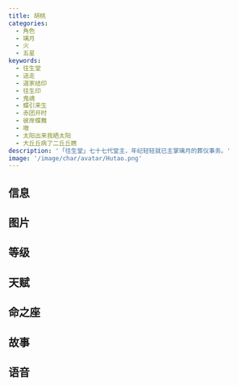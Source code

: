 ```yaml
---
title: 胡桃
categories:
  - 角色
  - 璃月
  - 火
  - 五星
keywords:
  - 往生堂
  - 送走
  - 道家结印
  - 往生印
  - 鬼魂
  - 蝶引来生
  - 赤团开时
  - 彼岸蝶舞
  - 嗷
  - 太阳出来我晒太阳
  - 大丘丘病了二丘丘瞧
description: '「往生堂」七十七代堂主，年纪轻轻就已主掌璃月的葬仪事务。'
image: '/image/char/avatar/Hutao.png'
---
```


## 信息

<char-card name="hutao"/>

## 图片

<char-image name="hutao"/>

## 等级

<char-level name="hutao"/>

## 天赋

<char-talent name="hutao"/>

## 命之座

<char-constell name="hutao"/>

## 故事

<char-story name="hutao"/>

## 语音

<char-voice name="hutao"/>
